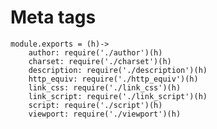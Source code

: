 # Meta tags

	module.exports = (h)->
		author: require('./author')(h)
		charset: require('./charset')(h)
		description: require('./description')(h)
		http_equiv: require('./http_equiv')(h)
		link_css: require('./link_css')(h)
		link_script: require('./link_script')(h)
		script: require('./script')(h)
		viewport: require('./viewport')(h)
